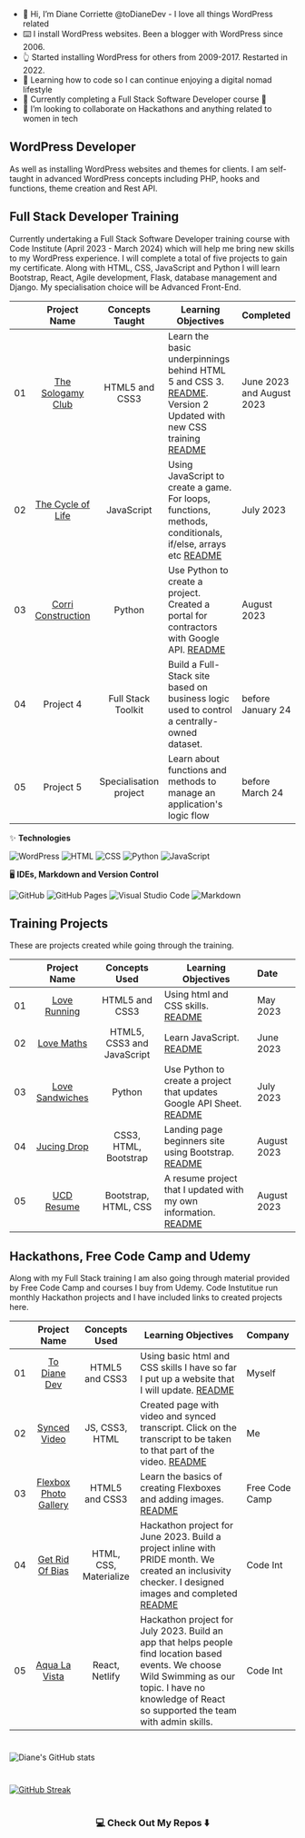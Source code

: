 - 👋 Hi, I’m Diane Corriette @toDianeDev - I love all things WordPress related
- ⌨️ I install WordPress websites. Been a blogger with WordPress since 2006.
- :point_up_2: Started installing WordPress for others from 2009-2017. Restarted in 2022.
- 👀 Learning how to code so I can continue enjoying a digital nomad lifestyle
- 🌱 Currently completing a Full Stack Software Developer course 🤪
- 💞️ I’m looking to collaborate on Hackathons and anything related to women in tech

## WordPress Developer

As well as installing WordPress websites and themes for clients. I am self-taught in advanced WordPress concepts including PHP, hooks and functions, theme creation and Rest API.

## Full Stack Developer Training

Currently undertaking a Full Stack Software Developer training course with Code Institute (April 2023 - March 2024) which will help me bring new skills to my WordPress experience. I will complete a total of five projects to gain my certificate. Along with HTML, CSS, JavaScript and Python I will learn Bootstrap, React, Agile development, Flask, database management and Django. My specialisation choice will be Advanced Front-End.
<!---
todiane/todiane is a ✨ special ✨ repository because its `README.md` (this file) appears on your GitHub profile.
You can click the Preview link to take a look at your changes.
--->
|     |                       Project Name                       |                            Concepts Taught                             | Learning Objectives                                                                                                                 |     Completed     |
| :-: | :------------------------------------------------------: | :--------------------------------------------------------------------: | ----------------------------------------------------------------------------------------------------------------------------------- | :-----------------|
| 01  |                     [The Sologamy Club](https://todiane.github.io/sologamyp1/)                    |                             HTML5 and CSS3                             | Learn the basic underpinnings behind HTML 5 and CSS 3. [README](https://github.com/todiane/sologamyp1). Version 2 Updated with new CSS training [README](https://github.com/todiane/sologamy-p1-v2)              |     June 2023 and August 2023  |
| 02  |                     [The Cycle of Life](https://todiane.github.io/cycle-of-life-p2/)                    |                               JavaScript                               | Using JavaScript to create a game. For loops, functions, methods, conditionals, if/else, arrays etc [README](https://github.com/todiane/cycle-of-life-p2)                                 |     July 2023     |
| 03  |                    [Corri Construction](https://corri-construction-p3-e9d1aa627f6f.herokuapp.com/)                    |                                Python                                  | Use Python to create a project. Created a portal for contractors with Google API. [README](https://github.com/todiane/corri-construction-p3)                              | August 2023  |
| 04  |                       Project 4                          |                        Full Stack Toolkit                              | Build a Full-Stack site based on business logic used to control a centrally-owned dataset.                                          | before January 24 |
| 05  |                      Project 5                           |                        Specialisation project                          | Learn about functions and methods to manage an application's logic flow                                                             |  before March 24  |

✨ **Technologies**
<p dir="auto">
  <img alt="WordPress" src="https://img.shields.io/badge/-WordPress?logo=wordpress&logoColor=black&style=for-the-badge" />
  <img alt="HTML" src="https://img.shields.io/badge/html5-E34F26?logo=html5&logoColor=white&style=for-the-badge" />
  <img alt="CSS" src="https://img.shields.io/badge/css%203-1572B6?logo=css3&logoColor=white&style=for-the-badge" />
  <img alt="Python" src="https://img.shields.io/badge/python-3670A0?logo=python&logoColor=white&style=for-the-badge" /> 
  <img alt="JavaScript" src="https://img.shields.io/badge/javascript-%23323330.svg?style=for-the-badge&logo=javascript&logoColor=%23F7DF1E" />
 </p>

🖥️ **IDEs, Markdown and Version Control**
 <p dir="auto">
    <img alt="GitHub" src="https://img.shields.io/badge/github-%23121011.svg?style=for-the-badge&logo=github&logoColor=white" /> 
    <img alt="GitHub  Pages" src="https://img.shields.io/badge/GitHub%20Pages-222222?style=for-the-badge&logo=GitHub%20Pages&logoColor=white" /> 
    <img alt="Visual Studio Code" src="https://img.shields.io/badge/Visual_%20Studio%20Code-3583b6?style=for-the-badge&logo=visual%20studio%20code&logoColor=white" />
    <img alt="Markdown" src="https://img.shields.io/badge/markdown-%23000000.svg?style=for-the-badge&logo=markdown&logoColor=white" />    
 </p> 

## Training Projects

These are projects created while going through the training. 

<!---
todiane/todiane is a ✨ special ✨ repository because its `README.md` (this file) appears on your GitHub profile.
You can click the Preview link to take a look at your changes.
--->
|     |                       Project Name                       |                            Concepts Used                             | Learning Objectives                                                                                                                 |     Date     |
| :-: | :------------------------------------------------------: | :--------------------------------------------------------------------: | ----------------------------------------------------------------------------------------------------------------------------------- | :-----------------|
| 01  |                    [Love Running](https://todiane.github.io/love-running/index.html)                      |                             HTML5 and CSS3                             | Using html and CSS skills. [README](https://github.com/todiane/love-running)            |   May 2023   |
| 02  |                 [Love Maths](https://todiane.github.io/love-maths/)                    |                               HTML5,  CSS3 and JavaScript                                   | Learn JavaScript. [README](https://github.com/todiane/love-maths)                              | June 2023 |
| 03  |                      [Love Sandwiches](https://djc-love-sandwiches-60603cc4f0ea.herokuapp.com/ )                          |                        Python                            | Use Python to create a project that updates Google API Sheet. [README](https://github.com/todiane/love-sandwiches)                                | July 2023 |
| 04  |                     [Jucing Drop](https://todiane.github.io/bootstrap-landing-page/)                    |                               CSS3, HTML,  Bootstrap                              | Landing page beginners site using Bootstrap. [README](https://github.com/todiane/bootstrap-landing-page)                                | August 2023    |
| 05  |                      [UCD Resume](https://todiane.github.io/ucd-resume/)                          |                Bootstrap, HTML, CSS                            | A resume project that I updated with my own information.  [README](https://github.com/todiane/ucd-resume)                                        | August 2023 |   

<!---
todiane/todiane is a ✨ special ✨ repository because its `README.md` (this file) appears on your GitHub profile.
You can click the Preview link to take a look at your changes.
--->
## Hackathons, Free Code Camp and Udemy

Along with my Full Stack training I am also going through material provided by Free Code Camp and courses I buy from Udemy. Code Instutitue run monthly Hackathon projects and I have included links to created projects here.

|     |                       Project Name                       |                            Concepts Used                             | Learning Objectives                                                                                                                 |     Company     |
| :-: | :------------------------------------------------------: | :--------------------------------------------------------------------: | ----------------------------------------------------------------------------------------------------------------------------------- | :-----------------|
| 01  |                    [To Diane Dev](https://todiane.github.io/toDianeDev/)                      |                             HTML5 and CSS3                             | Using basic html and CSS skills I have so far I put up a website that I will update. [README](https://github.com/todiane/toDianeDev)            |   Myself   |
| 02  |                     [Synced Video](https://todiane.github.io/sync-video/)                   |                              JS, CSS3, HTML                             | Created page with video and synced transcript. Click on the transcript to be taken to that part of the video. [README](https://github.com/todiane/sync-video)                               | Me   |
| 03  |                 [Flexbox Photo Gallery](https://todiane.github.io/flexbox-photo-gallery/)                    |                               HTML5 and CSS3                                   | Learn the basics of creating Flexboxes and adding images. [README](https://github.com/todiane/flexbox-photo-gallery)                              | Free Code Camp  |
| 04  |                      [Get Rid Of Bias](https://yannickferenczi.github.io/grob/)                          |                        HTML, CSS, Materialize                            | Hackathon project for June 2023. Build a project inline with PRIDE month. We created an inclusivity checker. I designed images and completed [README](https://github.com/todiane/grob)                                         | Code Int |
| 05  |                      [Aqua La Vista](https://aqua-la-vista.netlify.app/)                          |                        React, Netlify                            | Hackathon project for July 2023. Build an app that helps people find location based events. We choose Wild Swimming as our topic. I have no knowledge of React so supported the team with admin skills.                                          | Code Int |                                                    
                      
<!---
todiane/todiane is a ✨ special ✨ repository because its `README.md` (this file) appears on your GitHub profile.
You can click the Preview link to take a look at your changes.
--->
#

![Diane's GitHub stats](https://github-readme-stats.vercel.app/api?username=todiane&theme=midnight-purple&show_icons=true)

#

[![GitHub Streak](https://streak-stats.demolab.com?user=todiane&theme=violet-punch)](https://git.io/streak-stats)

#

<h3  align="center">💻 Check Out My Repos ⬇️ </h3>
